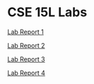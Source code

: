 # CSE 15L Labs

[Lab Report 1](lab-report-1-week-2.md)

[Lab Report 2](lab-report-2-week-4.md)

[Lab Report 3](lab-report-3-week-6.md)

[Lab Report 4](lab-report-4-week-8.md)
